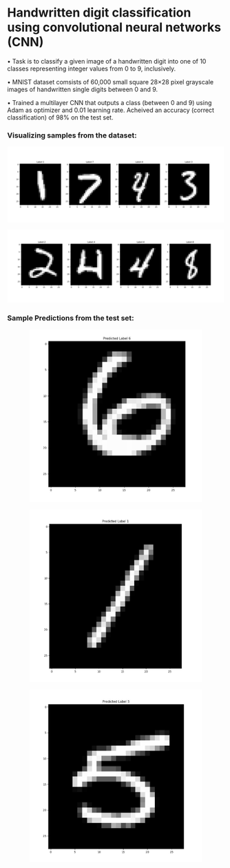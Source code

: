 # Handwritten digit classification using convolutional neural networks (CNN)

• Task is to classify a given image of a handwritten digit into one of 10 classes representing integer values from 0 to 9, inclusively.

• MNIST dataset comsists of 60,000 small square 28×28 pixel grayscale images of handwritten single digits between 0 and 9.

• Trained a multilayer CNN that outputs a class (between 0 and 9) using Adam as optimizer and 0.01 learning rate. Acheived an accuracy (correct classification) of 98% on the test set.  

### Visualizing samples from the dataset:

<p align="center">
  <img src="/images/dataset.JPG">
</p>

<p align="center">
  <img src="/images/dataset2.JPG">
</p>


### Sample Predictions from the test set:

<p align="center">
  <img height=400 width=400 src="/images/res1.JPG">
</p>

<p align="center">
  <img height=400 width=400 src="/images/res2.JPG">
</p>

<p align="center">
  <img height=400 width=400 src="/images/res3.JPG">
</p>
